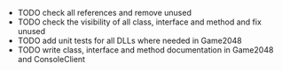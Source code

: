 * TODO check all references and remove unused
* TODO check the visibility of all class, interface and method and fix unused
* TODO add unit tests for all DLLs where needed in Game2048
* TODO write class, interface and method documentation in Game2048 and ConsoleClient